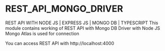 # REST_API_MONGO_DRIVER
REST API WITH NODE JS | EXPRESS JS | MONGO DB | TYPESCRIPT
This module contains working of REST API with Mongo DB Driver with Node JS
Mongo Atlas is used for connection

You can access REST API with http://localhost:4000
